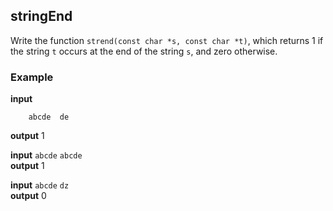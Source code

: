 ## stringEnd 

Write the function `strend(const char *s, const char *t)`, which returns 1 if the string `t` occurs at the end of the string `s`, and zero otherwise.

### Example 

**input**
		
		abcde  de  

**output** 
1 

**input**
`abcde` `abcde`  
**output** 
1 

**input**
`abcde` `dz`  
**output** 
0

<!--stackedit_data:
eyJoaXN0b3J5IjpbLTE1NjM4Njc4ODNdfQ==
-->